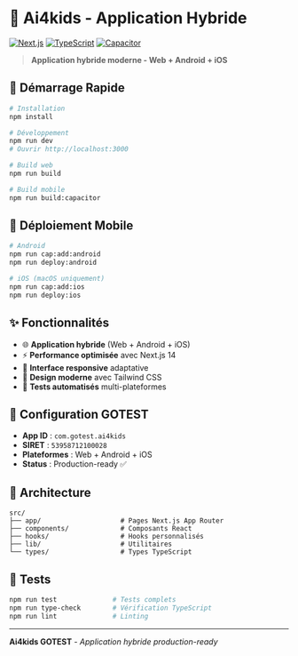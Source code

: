 # 🎯 Ai4kids - Application Hybride

[![Next.js](https://img.shields.io/badge/Next.js-14.0-black)](https://nextjs.org/)
[![TypeScript](https://img.shields.io/badge/TypeScript-5.0-blue)](https://www.typescriptlang.org/)
[![Capacitor](https://img.shields.io/badge/Capacitor-6.0-blue)](https://capacitorjs.com/)

> **Application hybride moderne - Web + Android + iOS**

## 🚀 Démarrage Rapide

```bash
# Installation
npm install

# Développement
npm run dev
# Ouvrir http://localhost:3000

# Build web
npm run build

# Build mobile
npm run build:capacitor
```

## 📱 Déploiement Mobile

```bash
# Android
npm run cap:add:android
npm run deploy:android

# iOS (macOS uniquement)
npm run cap:add:ios
npm run deploy:ios
```

## ✨ Fonctionnalités

- 🌐 **Application hybride** (Web + Android + iOS)
- ⚡ **Performance optimisée** avec Next.js 14
- 📱 **Interface responsive** adaptative
- 🎨 **Design moderne** avec Tailwind CSS
- 🧪 **Tests automatisés** multi-plateformes

## 🔧 Configuration GOTEST

- **App ID** : `com.gotest.ai4kids`
- **SIRET** : `53958712100028`
- **Plateformes** : Web + Android + iOS
- **Status** : Production-ready ✅

## 🎯 Architecture

```
src/
├── app/                    # Pages Next.js App Router
├── components/             # Composants React
├── hooks/                  # Hooks personnalisés
├── lib/                    # Utilitaires
└── types/                  # Types TypeScript
```

## 🧪 Tests

```bash
npm run test              # Tests complets
npm run type-check        # Vérification TypeScript
npm run lint              # Linting
```

---

**Ai4kids GOTEST** - *Application hybride production-ready*
